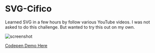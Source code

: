 # SVG-Cifico
Learned SVG in a few hours by follow various YouTube videos. I was not asked to do this challenge. But wanted to try this out on my own.

![screenshot](https://image.ibb.co/kZvx5p/Screen_Shot_2018_08_08_at_4_17_13_PM.png "Logo Title Text 1")

[Codepen Demo Here](https://codepen.io/tiffanylo/pen/vJgLOX)
